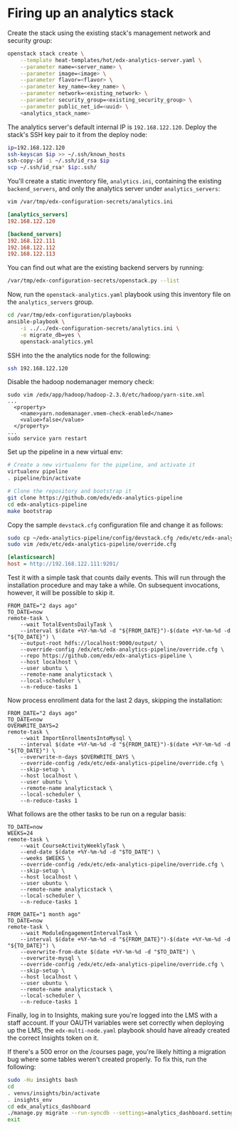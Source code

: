 # Firing up an analytics stack

Create the stack using the existing stack's management network and security
group:

```bash
openstack stack create \
    --template heat-templates/hot/edx-analytics-server.yaml \
    --parameter name=<server_name> \
    --parameter image=<image> \
    --parameter flavor=<flavor> \
    --parameter key_name=<key_name> \
    --parameter network=<existing_network> \
    --parameter security_group=<existing_security_group> \
    --parameter public_net_id=<uuid> \
    <analytics_stack_name>
```

The analytics server's default internal IP is `192.168.122.120`.  Deploy the
stack's SSH key pair to it from the deploy node:

```bash
ip=192.168.122.120
ssh-keyscan $ip >> ~/.ssh/known_hosts
ssh-copy-id -i ~/.ssh/id_rsa $ip
scp ~/.ssh/id_rsa* $ip:.ssh/
```

You'll create a static inventory file, `analytics.ini`, containing the
existing `backend_servers`, and only the analytics server under
`analytics_servers`:

```bash
vim /var/tmp/edx-configuration-secrets/analytics.ini
```

```ini
[analytics_servers]
192.168.122.120

[backend_servers]
192.168.122.111
192.168.122.112
192.168.122.113
```

You can find out what are the existing backend servers by running:

```bash
/var/tmp/edx-configuration-secrets/openstack.py --list
```

Now, run the `openstack-analytics.yaml` playbook using this inventory file on
the `analytics_servers` group.

```bash
cd /var/tmp/edx-configuration/playbooks
ansible-playbook \
    -i ../../edx-configuration-secrets/analytics.ini \
    -e migrate_db=yes \
    openstack-analytics.yml
```

SSH into the the analytics node for the following:

```bash
ssh 192.168.122.120
```

Disable the hadoop nodemanager memory check:

```
sudo vim /edx/app/hadoop/hadoop-2.3.0/etc/hadoop/yarn-site.xml
...
  <property>
    <name>yarn.nodemanager.vmem-check-enabled</name>
    <value>false</value>
  </property>
...
sudo service yarn restart
```

Set up the pipeline in a new virtual env:

```bash
# Create a new virtualenv for the pipeline, and activate it
virtualenv pipeline
. pipeline/bin/activate

# Clone the repository and bootstrap it
git clone https://github.com/edx/edx-analytics-pipeline
cd edx-analytics-pipeline
make bootstrap
```

Copy the sample `devstack.cfg` configuration file and change it as follows:

```bash
sudo cp ~/edx-analytics-pipeline/config/devstack.cfg /edx/etc/edx-analytics-pipeline/override.cfg
sudo vim /edx/etc/edx-analytics-pipeline/override.cfg
```

```ini
[elasticsearch]
host = http://192.168.122.111:9201/
```

Test it with a simple task that counts daily events.  This will run through the
installation procedure and may take a while.  On subsequent invocations,
however, it will be possible to skip it.

```
FROM_DATE="2 days ago"
TO_DATE=now
remote-task \
    --wait TotalEventsDailyTask \
    --interval $(date +%Y-%m-%d -d "${FROM_DATE}")-$(date +%Y-%m-%d -d "${TO_DATE}") \
    --output-root hdfs://localhost:9000/output/ \
    --override-config /edx/etc/edx-analytics-pipeline/override.cfg \
    --repo https://github.com/edx/edx-analytics-pipeline \
    --host localhost \
    --user ubuntu \
    --remote-name analyticstack \
    --local-scheduler \
    --n-reduce-tasks 1
```

Now process enrollment data for the last 2 days, skipping the installation:

```
FROM_DATE="2 days ago"
TO_DATE=now
OVERWRITE_DAYS=2
remote-task \
    --wait ImportEnrollmentsIntoMysql \
    --interval $(date +%Y-%m-%d -d "${FROM_DATE}")-$(date +%Y-%m-%d -d "${TO_DATE}") \
    --overwrite-n-days $OVERWRITE_DAYS \
    --override-config /edx/etc/edx-analytics-pipeline/override.cfg \
    --skip-setup \
    --host localhost \
    --user ubuntu \
    --remote-name analyticstack \
    --local-scheduler \
    --n-reduce-tasks 1
```

What follows are the other tasks to be run on a regular basis:

```
TO_DATE=now
WEEKS=24
remote-task \
    --wait CourseActivityWeeklyTask \
    --end-date $(date +%Y-%m-%d -d "$TO_DATE") \
    --weeks $WEEKS \
    --override-config /edx/etc/edx-analytics-pipeline/override.cfg \
    --skip-setup \
    --host localhost \
    --user ubuntu \
    --remote-name analyticstack \
    --local-scheduler \
    --n-reduce-tasks 1
```

```
FROM_DATE="1 month ago"
TO_DATE=now
remote-task \
    --wait ModuleEngagementIntervalTask \
    --interval $(date +%Y-%m-%d -d "${FROM_DATE}")-$(date +%Y-%m-%d -d "${TO_DATE}") \
    --overwrite-from-date $(date +%Y-%m-%d -d "$TO_DATE") \
    --overwrite-mysql \
    --override-config /edx/etc/edx-analytics-pipeline/override.cfg \
    --skip-setup \
    --host localhost \
    --user ubuntu \
    --remote-name analyticstack \
    --local-scheduler \
    --n-reduce-tasks 1
```

Finally, log in to Insights, making sure you're logged into the LMS with a
staff account.  If your OAUTH variables were set correctly when deploying up
the LMS, the `edx-multi-node.yaml` playbook should have already created the
correct Insights token on it.

If there's a 500 error on the /courses page, you're likely hitting a migration
bug where some tables weren't created properly.  To fix this, run the
following:

```bash
sudo -Hu insights bash
cd
. venvs/insights/bin/activate
. insights_env
cd edx_analytics_dashboard
./manage.py migrate --run-syncdb --settings=analytics_dashboard.settings.production
exit
```
